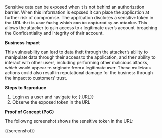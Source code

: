 Sensitive data can be exposed when it is not behind an authorization barrier. When this information is exposed it can place the application at further risk of compromise. The application discloses a sensitive token in the URL that is user facing which can be captured by an attacker. This allows the attacker to gain access to a legitimate user’s account, breaching the Confidentiality and Integrity of their account.

**Business Impact**

This vulnerability can lead to data theft through the attacker’s ability to manipulate data through their access to the application, and their ability to interact with other users, including performing other malicious attacks, which would appear to originate from a legitimate user. These malicious actions could also result in reputational damage for the business through the impact to customers’ trust.

**Steps to Reproduce**

1. Login as a user and navigate to: {{URL}}
1. Observe the exposed token in the URL

**Proof of Concept (PoC)**

The following screenshot shows the sensitive token in the URL:

{{screenshot}}
